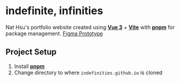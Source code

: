 # indefinite, infinities

Nat Hsu's portfolio website created using [**Vue 3**](https://vuejs.org/) + [**Vite**](https://vitejs.dev/) with [**pnpm**](https://pnpm.io/) for package management.
[Figma Prototype](https://www.figma.com/file/k9toG3G9MEb5eJ4nnTOtG2/Portfolio?node-id=202%3A16&t=NRtEAbS5FsG9wVdF-1)

## Project Setup
1. Install [**pnpm**](https://pnpm.io/)
2. Change directory to where `indefinities.github.io` is cloned